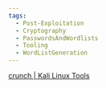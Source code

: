 ```yaml
---
tags:
  - Post-Exploitation
  - Cryptography
  - PasswordsAndWordlists
  - Tooling
  - WordListGeneration
---
```

[crunch | Kali Linux Tools](https://www.kali.org/tools/crunch/)